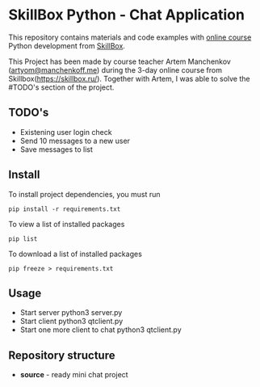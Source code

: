 # SkillBox Python - Chat Application

This repository contains materials and code examples with 
[online course](https://webinar.skillbox.ru/messenger-python/) Python development from [SkillBox](https://skillbox.ru).
    
This Project has been made by course teacher Artem Manchenkov (artyom@manchenkoff.me) during the 3-day online course from Skillbox(https://skillbox.ru/).
Together with Artem, I was able to solve the #TODO's section of the project.

## TODO's
- Existening user login check
- Send 10 messages to a new user
- Save messages to list



## Install

To install project dependencies, you must run

```
pip install -r requirements.txt
```

To view a list of installed packages

```
pip list
```

To download a list of installed packages

```
pip freeze > requirements.txt
```

## Usage
- Start server python3 server.py
- Start client python3 qtclient.py
- Start one more client to chat python3 qtclient.py

## Repository structure

- **source** - ready mini chat project

